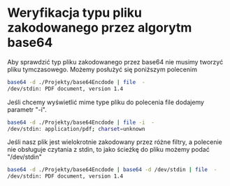 Weryfikacja typu pliku zakodowanego przez algorytm base64
=========================================================

Aby sprawdzić typ pliku zakodowanego przez base64 nie musimy tworzyć pliku tymczasowego. Możemy posłużyć się poniższym polecenim

``` bash
base64 -d ./Projekty/base64Encdode | file  -
/dev/stdin: PDF document, version 1.4
```

Jeśli chcemy wyświetlić mime type pliku do polecenia file dodajemy parametr "-i".

``` bash
base64 -d ./Projekty/base64Encdode | file -i  -
/dev/stdin: application/pdf; charset=unknown
```

Jeśli nasz plik jest wielokrotnie zakodowany przez różne filtry, a polecenie nie obsługuje czytania z stdin, to jako ścieżkę do pliku możemy podać "/dev/stdin"

``` bash
base64 -d ./Projekty/base64Encdode | base64 -d /dev/stdin | file  -
/dev/stdin: PDF document, version 1.4
```
